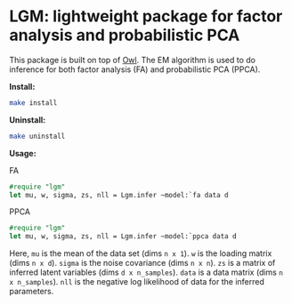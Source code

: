 # LGM: lightweight package for factor analysis and probabilistic PCA

This package is built on top of [Owl](https://github.com/owlbarn/owl.git). The EM algorithm is used to do inference for both factor analysis (FA) and probabilistic PCA (PPCA).

**Install:**
```sh
make install
```

**Uninstall:**
```sh
make uninstall
```

**Usage:**

FA
```ocaml
#require "lgm"
let mu, w, sigma, zs, nll = Lgm.infer ~model:`fa data d 
```

PPCA
```ocaml
#require "lgm"
let mu, w, sigma, zs, nll = Lgm.infer ~model:`ppca data d 
```

Here, `mu` is the mean of the data set (dims `n x 1`).
`w` is the loading matrix (dims `n x d`). 
`sigma` is the noise covariance (dims `n x n`). 
`zs` is a matrix of inferred latent variables (dims `d x n_samples`). 
`data` is a data matrix (dims `n x n_samples`). 
`nll` is the negative log likelihood of data for the inferred parameters. 
